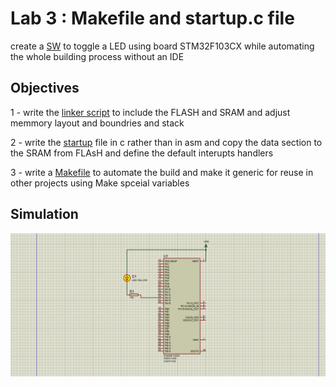 # Lab 3 : Makefile and startup.c file 


create a [SW](./Code/main.c) to toggle a LED using board STM32F103CX while automating the whole building process without an IDE <br>


## Objectives 

1 - write the [linker script](./Code/linker_script.ld) to include the FLASH and SRAM and adjust memmory layout and boundries and stack 

2 - write the [startup](./Code/startup.c) file in c rather than in asm and copy the data section to the SRAM from FLAsH and define the default interupts handlers 

3 - write a [Makefile](./Code/Makefile) to automate the build and make it generic for reuse in other projects using Make spceial variables 

## Simulation

![animation](./Animation.GIF)